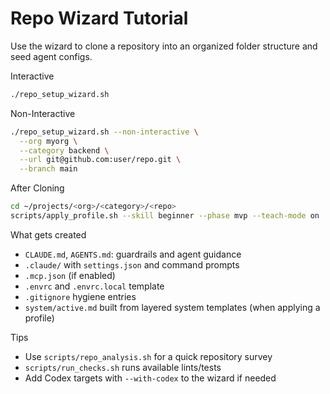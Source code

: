 # Repo Wizard Tutorial

Use the wizard to clone a repository into an organized folder structure and seed agent configs.

Interactive
```bash
./repo_setup_wizard.sh
```

Non-Interactive
```bash
./repo_setup_wizard.sh --non-interactive \
  --org myorg \
  --category backend \
  --url git@github.com:user/repo.git \
  --branch main
```

After Cloning
```bash
cd ~/projects/<org>/<category>/<repo>
scripts/apply_profile.sh --skill beginner --phase mvp --teach-mode on
```

What gets created
- `CLAUDE.md`, `AGENTS.md`: guardrails and agent guidance
- `.claude/` with `settings.json` and command prompts
- `.mcp.json` (if enabled)
- `.envrc` and `.envrc.local` template
- `.gitignore` hygiene entries
- `system/active.md` built from layered system templates (when applying a profile)

Tips
- Use `scripts/repo_analysis.sh` for a quick repository survey
- `scripts/run_checks.sh` runs available lints/tests
- Add Codex targets with `--with-codex` to the wizard if needed

